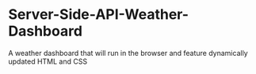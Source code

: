 # Server-Side-API-Weather-Dashboard
A weather dashboard that will run in the browser and feature dynamically updated HTML and CSS
